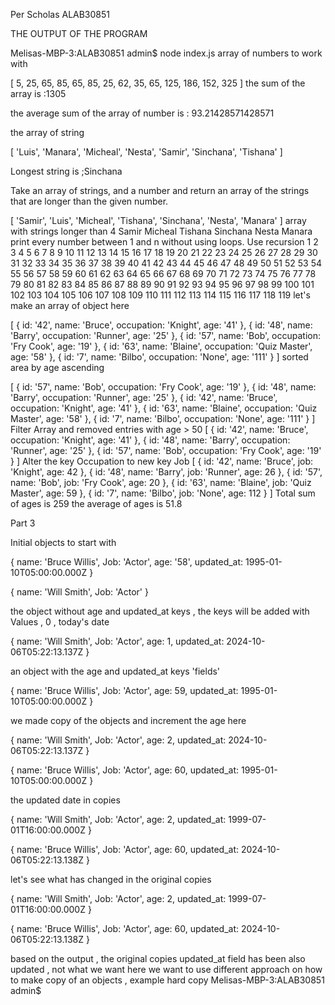 
Per Scholas ALAB30851 

THE OUTPUT OF THE PROGRAM

Melisas-MBP-3:ALAB30851 admin$ node index.js
array of numbers to work with 

[
    5,  25, 65, 85,  65,  85,
   25,  62, 35, 65, 125, 186,
  152, 325
]
the sum of the array is :1305


the average sum of the array of number
 is : 93.21428571428571


the array of string 

[
  'Luis',    'Manara',
  'Micheal', 'Nesta',
  'Samir',   'Sinchana',
  'Tishana'
]


Longest string is ;Sinchana


Take an array of strings, and a number and return an array of the strings that are longer than the given number.

[
  'Samir',    'Luis',
  'Micheal',  'Tishana',
  'Sinchana', 'Nesta',
  'Manara'
]
array with strings longer than 4
Samir
Micheal
Tishana
Sinchana
Nesta
Manara
print every number between 1 and n without using loops. Use recursion
1
2
3
4
5
6
7
8
9
10
11
12
13
14
15
16
17
18
19
20
21
22
23
24
25
26
27
28
29
30
31
32
33
34
35
36
37
38
39
40
41
42
43
44
45
46
47
48
49
50
51
52
53
54
55
56
57
58
59
60
61
62
63
64
65
66
67
68
69
70
71
72
73
74
75
76
77
78
79
80
81
82
83
84
85
86
87
88
89
90
91
92
93
94
95
96
97
98
99
100
101
102
103
104
105
106
107
108
109
110
111
112
113
114
115
116
117
118
119
let's make an array of object here

[
  { id: '42', name: 'Bruce', occupation: 'Knight', age: '41' },
  { id: '48', name: 'Barry', occupation: 'Runner', age: '25' },
  { id: '57', name: 'Bob', occupation: 'Fry Cook', age: '19' },
  { id: '63', name: 'Blaine', occupation: 'Quiz Master', age: '58' },
  { id: '7', name: 'Bilbo', occupation: 'None', age: '111' }
]
sorted area by age ascending 

[
  { id: '57', name: 'Bob', occupation: 'Fry Cook', age: '19' },
  { id: '48', name: 'Barry', occupation: 'Runner', age: '25' },
  { id: '42', name: 'Bruce', occupation: 'Knight', age: '41' },
  { id: '63', name: 'Blaine', occupation: 'Quiz Master', age: '58' },
  { id: '7', name: 'Bilbo', occupation: 'None', age: '111' }
]
Filter Array and removed entries with age > 50 
[
  { id: '42', name: 'Bruce', occupation: 'Knight', age: '41' },
  { id: '48', name: 'Barry', occupation: 'Runner', age: '25' },
  { id: '57', name: 'Bob', occupation: 'Fry Cook', age: '19' }
]
Alter the key Occupation to new key Job 
[
  { id: '42', name: 'Bruce', job: 'Knight', age: 42 },
  { id: '48', name: 'Barry', job: 'Runner', age: 26 },
  { id: '57', name: 'Bob', job: 'Fry Cook', age: 20 },
  { id: '63', name: 'Blaine', job: 'Quiz Master', age: 59 },
  { id: '7', name: 'Bilbo', job: 'None', age: 112 }
]
Total sum of ages is 259
the average of ages is 51.8




Part 3 

Initial objects to start with

{
  name: 'Bruce Willis',
  Job: 'Actor',
  age: '58',
  updated_at: 1995-01-10T05:00:00.000Z
}


{ name: 'Will Smith', Job: 'Actor' }




the object without age and updated_at keys , the keys will be added with Values , 0 , today's date

{
  name: 'Will Smith',
  Job: 'Actor',
  age: 1,
  updated_at: 2024-10-06T05:22:13.137Z
}


an object with the age and updated_at keys 'fields' 


{
  name: 'Bruce Willis',
  Job: 'Actor',
  age: 59,
  updated_at: 1995-01-10T05:00:00.000Z
}


we made copy of the objects and increment the age here

{
  name: 'Will Smith',
  Job: 'Actor',
  age: 2,
  updated_at: 2024-10-06T05:22:13.137Z
}


{
  name: 'Bruce Willis',
  Job: 'Actor',
  age: 60,
  updated_at: 1995-01-10T05:00:00.000Z
}


 the updated date in  copies 

{
  name: 'Will Smith',
  Job: 'Actor',
  age: 2,
  updated_at: 1999-07-01T16:00:00.000Z
}


{
  name: 'Bruce Willis',
  Job: 'Actor',
  age: 60,
  updated_at: 2024-10-06T05:22:13.138Z
}


let's see what has changed in the original copies 

{
  name: 'Will Smith',
  Job: 'Actor',
  age: 2,
  updated_at: 1999-07-01T16:00:00.000Z
}


{
  name: 'Bruce Willis',
  Job: 'Actor',
  age: 60,
  updated_at: 2024-10-06T05:22:13.138Z
}


 based on the output , the original copies updated_at field has been also updated , not what we want here
     we want to use different approach on how to make copy  of an objects , example hard copy 
Melisas-MBP-3:ALAB30851 admin$ 